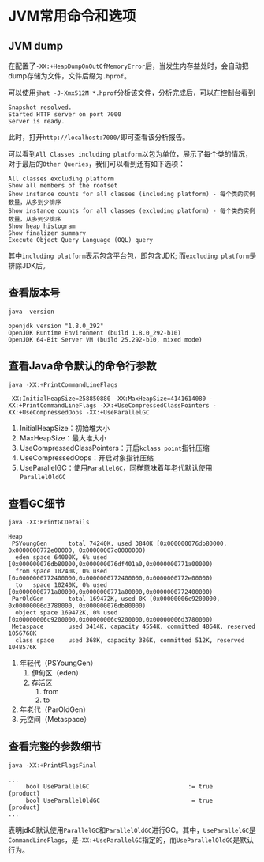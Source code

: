 # JVM常用命令和选项

## JVM dump

在配置了`-XX:+HeapDumpOnOutOfMemoryError`后，当发生内存益处时，会自动把dump存储为文件，文件后缀为`.hprof`。

可以使用`jhat -J-Xmx512M *.hprof`分析该文件，分析完成后，可以在控制台看到

```shell
Snapshot resolved.
Started HTTP server on port 7000
Server is ready.
```

此时，打开`http://localhost:7000/`即可查看该分析报告。

可以看到`All Classes including platform`以包为单位，展示了每个类的情况，对于最后的`Other Queries`，我们可以看到还有如下选项：

```text
All classes excluding platform
Show all members of the rootset
Show instance counts for all classes (including platform) - 每个类的实例数量，从多到少排序
Show instance counts for all classes (excluding platform) - 每个类的实例数量，从多到少排序
Show heap histogram
Show finalizer summary
Execute Object Query Language (OQL) query
```

其中`including platform`表示包含平台包，即包含JDK; 而`excluding platform`是排除JDK后。

## 查看版本号

```java
java -version
```

```shell
openjdk version "1.8.0_292"
OpenJDK Runtime Environment (build 1.8.0_292-b10)
OpenJDK 64-Bit Server VM (build 25.292-b10, mixed mode)
```

## 查看Java命令默认的命令行参数

```java
java -XX:+PrintCommandLineFlags
```

```shell
-XX:InitialHeapSize=258850880 -XX:MaxHeapSize=4141614080 -XX:+PrintCommandLineFlags -XX:+UseCompressedClassPointers -XX:+UseCompressedOops -XX:+UseParallelGC
```

1. InitialHeapSize：初始堆大小
2. MaxHeapSize：最大堆大小
3. UseCompressedClassPointers：开启`kclass point`指针压缩
4. UseCompressedOops：开启对象指针压缩
5. UseParallelGC：使用`ParallelGC`，同样意味着年老代默认使用`ParallelOldGC`

## 查看GC细节

```java
java -XX:PrintGCDetails
```

```shell
Heap
 PSYoungGen      total 74240K, used 3840K [0x000000076db80000, 0x0000000772e00000, 0x00000007c0000000)
  eden space 64000K, 6% used [0x000000076db80000,0x000000076df401a0,0x0000000771a00000)
  from space 10240K, 0% used [0x0000000772400000,0x0000000772400000,0x0000000772e00000)
  to   space 10240K, 0% used [0x0000000771a00000,0x0000000771a00000,0x0000000772400000)
 ParOldGen       total 169472K, used 0K [0x00000006c9200000, 0x00000006d3780000, 0x000000076db80000)
  object space 169472K, 0% used [0x00000006c9200000,0x00000006c9200000,0x00000006d3780000)
 Metaspace       used 3414K, capacity 4554K, committed 4864K, reserved 1056768K
  class space    used 368K, capacity 386K, committed 512K, reserved 1048576K
```

1. 年轻代（PSYoungGen）
   1. 伊甸区（eden）
   2. 存活区
      1. from
      2. to
2. 年老代（ParOldGen）
3. 元空间（Metaspace）

## 查看完整的参数细节

```java
java -XX:+PrintFlagsFinal
```

```shell
...
     bool UseParallelGC                            := true                                {product}
     bool UseParallelOldGC                          = true                                {product}
...
```

表明jdk8默认使用`ParallelGC`和`ParallelOldGC`进行GC。其中，`UseParallelGC`是`CommandLineFlags`，是`-XX:+UseParallelGC`指定的，而`UseParallelOldGC`是默认行为。
